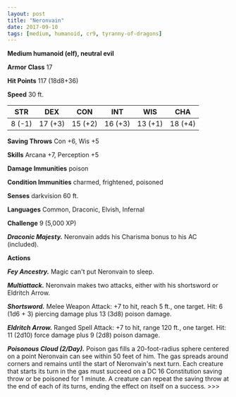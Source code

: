 ```yaml
---
layout: post
title: "Neronvain"
date: 2017-09-10
tags: [medium, humanoid, cr9, tyranny-of-dragons]
---
```


**Medium humanoid (elf), neutral evil**

**Armor Class** 17

**Hit Points** 117 (18d8+36)

**Speed** 30 ft.

|   STR   |   DEX   |   CON   |   INT   |   WIS   |   CHA   |
|:-----:|:-----:|:-----:|:-----:|:-----:|:-----:|
| 8 (-1) | 17 (+3) | 15 (+2) | 16 (+3) | 13 (+1) | 18 (+4) |

**Saving Throws** Con +6, Wis +5

**Skills** Arcana +7, Perception +5

**Damage Immunities** poison

**Condition Immunities** charmed, frightened, poisoned

**Senses** darkvision 60 ft.

**Languages** Common, Draconic, Elvish, Infernal

**Challenge** 9 (5,000 XP)

***Draconic Majesty.*** Neronvain adds his Charisma bonus to his AC (included).

**Actions**

***Fey Ancestry.*** Magic can't put Neronvain to sleep.

***Multiattack.*** Neronvain makes two attacks, either with his shortsword or Eldritch Arrow.

***Shortsword.*** Melee Weapon Attack: +7 to hit, reach 5 ft., one target. Hit: 6 (1d6 + 3) piercing damage plus 13 (3d8) poison damage.

***Eldritch Arrow.*** Ranged Spell Attack: +7 to hit, range 120 ft., one target. Hit: 11 (2d10) force damage plus 9 (2d8) poison damage.

***Poisonous Cloud (2/Day).*** Poison gas fills a 20-foot-radius sphere centered on a point Neronvain can see within 50 feet of him. The gas spreads around corners and remains until the start of Neronvain's next turn. Each creature that starts its turn in the gas must succeed on a DC 16 Constitution saving throw or be poisoned for 1 minute. A creature can repeat the saving throw at the end of each of its turns, ending the effect on itself on a success. >>>


